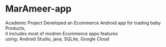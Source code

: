 # MarAmeer-app
Academic Project
Developed an Ecommerce Android app for trading baby Products, <br>
it includes most of modren Ecommerce apps features <br>
using: Android Studio, java, SQLite, Google Cloud
